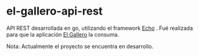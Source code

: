 # el-gallero-api-rest

API REST desarrollada en go, utilizando el framework [Echo](https://echo.labstack.com/) . Fué realizada para que la aplicación [El Gallero](https://github.com/mperezguendulain/el-gallero) la consuma.

Nota: Actualmente el proyecto se encuentra en desarrollo.

